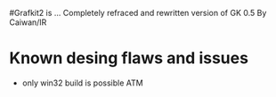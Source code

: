#Grafkit2 is ...
Completely refraced and rewritten version of GK 0.5
By Caiwan/IR


# Known desing flaws and issues
- only win32 build is possible ATM
